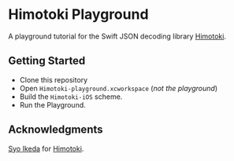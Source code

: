 # Himotoki Playground

A playground tutorial for the Swift JSON decoding library [Himotoki](https://github.com/ikesyo/Himotoki).

## Getting Started

- Clone this repository
-  Open `Himotoki-playground.xcworkspace`  (_not the playground_)
-  Build the `Himotoki-iOS` scheme. 
-  Run the Playground.

## Acknowledgments

[Syo Ikeda](https://github.com/ikesyo) for [Himotoki](https://github.com/ikesyo/Himotoki). 